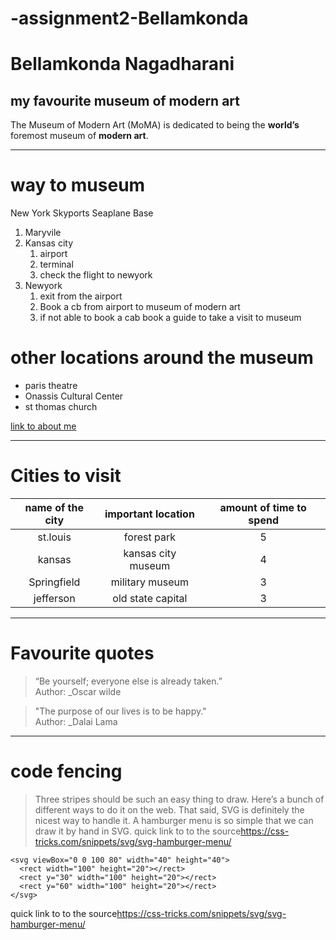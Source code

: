 # -assignment2-Bellamkonda
# Bellamkonda Nagadharani
##  my favourite museum of modern art
The Museum of Modern Art (MoMA) is dedicated to being the **world’s** foremost museum of **modern art**.
***
# way to museum
New York Skyports Seaplane Base 
1. Maryvile
2. Kansas city
   1. airport
   2. terminal 
   3. check the flight to newyork
3. Newyork
   1. exit from the airport
   2. Book a cb from airport to museum of modern art
   3. if not able to book a cab book a guide to take a visit to museum
# other locations around the museum
- paris theatre
- Onassis Cultural Center
- st thomas church

[link to about me](AboutMe.md)

***
# Cities to visit
| name of the city | important location | amount of time to spend |
|:----------------:|:------------------:|:-----------------------:|
| st.louis         | forest park        |  5                      |
| kansas           | kansas city museum |  4                      |
| Springfield      | military museum    |  3                      |
| jefferson        | old state capital  |  3                      |

***
# Favourite quotes
  > “Be yourself; everyone else is already taken.”<br>
  > Author: _Oscar wilde

  > "The purpose of our lives is to be happy."  
  > Author: _Dalai Lama

  ***
  # code fencing
  >Three stripes should be such an easy thing to draw. Here’s a bunch of different ways to do it on the web. That said, SVG is definitely the nicest way to handle it. A hamburger menu is so simple that we can draw it by hand in SVG. quick link to to the source<https://css-tricks.com/snippets/svg/svg-hamburger-menu/>

```
<svg viewBox="0 0 100 80" width="40" height="40">
  <rect width="100" height="20"></rect>
  <rect y="30" width="100" height="20"></rect>
  <rect y="60" width="100" height="20"></rect>
</svg>
```
 quick link to to the source<https://css-tricks.com/snippets/svg/svg-hamburger-menu/>



  
